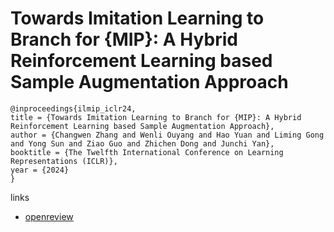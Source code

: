 # Towards Imitation Learning to Branch for {MIP}: A Hybrid Reinforcement Learning based Sample Augmentation Approach

```
@inproceedings{ilmip_iclr24,
title = {Towards Imitation Learning to Branch for {MIP}: A Hybrid Reinforcement Learning based Sample Augmentation Approach},
author = {Changwen Zhang and Wenli Ouyang and Hao Yuan and Liming Gong and Yong Sun and Ziao Guo and Zhichen Dong and Junchi Yan},
booktitle = {The Twelfth International Conference on Learning Representations (ICLR)},
year = {2024}
}
```

links
- [openreview](https://openreview.net/forum?id=NdcQQ82mfy)
